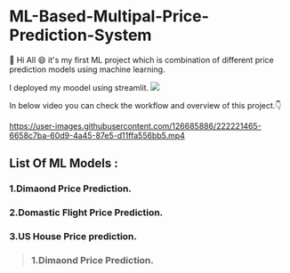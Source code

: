 # ML-Based-Multipal-Price-Prediction-System
:wave: Hi All :smile: it's my first ML project which is combination of different price prediction models using machine learning.

I deployed my moodel using streamlit. ![](https://www.google.com/imgres?imgurl=https%3A%2F%2Fimages.ctfassets.net%2F23aumh6u8s0i%2F2Qhstbnq6i34wLoPoAjWoq%2F9f66f58a22870df0d72a3cbaf77ce5b6%2Fstreamlit_hero.jpg&imgrefurl=https%3A%2F%2Fauth0.com%2Fblog%2Fintroduction-to-streamlit-and-streamlit-components%2F&tbnid=XLE1VvC93ZRFzM&vet=12ahUKEwintdO1rbv9AhVvyXMBHam2DKsQMygBegUIARC2AQ..i&docid=laELdku20fAFkM&w=1176&h=1056&q=!%5BStreamlit%5D%20image%20link&ved=2ahUKEwintdO1rbv9AhVvyXMBHam2DKsQMygBegUIARC2AQ)

In below video you can check the workflow and overview of this project.:point_down:

https://user-images.githubusercontent.com/126685886/222221465-6658c7ba-60d9-4a45-87e5-d11ffa556bb5.mp4

## List Of ML Models :

### 1.Dimaond Price Prediction.
### 2.Domastic Flight Price Prediction.
### 3.US House Price prediction.

>### 1.Dimaond Price Prediction.





